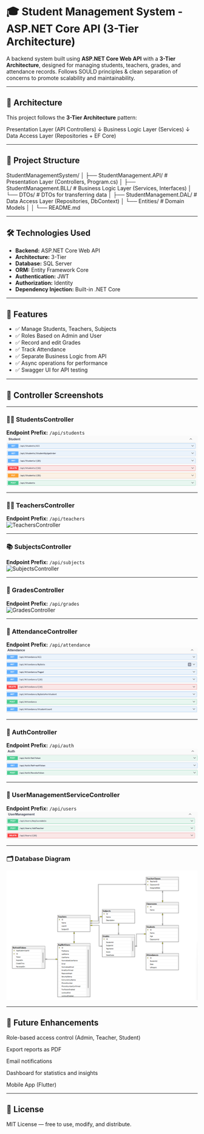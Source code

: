 # 🎓 Student Management System - ASP.NET Core API (3-Tier Architecture)

A backend system built using **ASP.NET Core Web API** with a **3-Tier Architecture**, designed for managing students, teachers, grades, and attendance records. Follows SOULD principles & clean separation of concerns to promote scalability and maintainability.

---

## 🧱 Architecture

This project follows the **3-Tier Architecture** pattern:

Presentation Layer (API Controllers)
↓
Business Logic Layer (Services)
↓
Data Access Layer (Repositories + EF Core)


---

## 📁 Project Structure

StudentManagementSystem/
│
├── StudentManagement.API/ # Presentation Layer (Controllers, Program.cs)
│
├── StudentManagement.BLL/ # Business Logic Layer (Services, Interfaces)
│ └── DTOs/ # DTOs for transferring data
│
├── StudentManagement.DAL/ # Data Access Layer (Repositories, DbContext)
│ └── Entities/ # Domain Models
│
│
└── README.md




---

## 🛠️ Technologies Used

- **Backend:** ASP.NET Core Web API  
- **Architecture:** 3-Tier  
- **Database:** SQL Server  
- **ORM:** Entity Framework Core  
- **Authentication:**  JWT
-  **Authorization:**  Identity  
- **Dependency Injection:** Built-in .NET Core  

---

## 📌 Features

- ✅ Manage Students, Teachers, Subjects
- ✅ Roles Based on Admin and User
- ✅ Record and edit Grades
- ✅ Track Attendance
- ✅ Separate Business Logic from API
- ✅ Async operations for performance
- ✅ Swagger UI for API testing

---



## 📸 Controller Screenshots

---

### 👨‍🎓 StudentsController  
**Endpoint Prefix:** `/api/students`  
![StudentsController](screenshots/students-controller.png)

---

### 👩‍🏫 TeachersController  
**Endpoint Prefix:** `/api/teachers`  
![TeachersController](screenshots/teachers-controller.png)

---

### 📚 SubjectsController  
**Endpoint Prefix:** `/api/subjects`  
![SubjectsController](screenshots/subjects-controller.png)

---

### 📝 GradesController  
**Endpoint Prefix:** `/api/grades`  
![GradesController](screenshots/grades-controller.png)

---

### 📅 AttendanceController  
**Endpoint Prefix:** `/api/attendance`  
![AttendanceController](screenshots/attendance-controller.png)

---

### 🔐 AuthController  
**Endpoint Prefix:** `/api/auth`  
![AuthController](screenshots/auth-controller.png)

---

### 👥 UserManagementServiceController  
**Endpoint Prefix:** `/api/users`  
![UserManagementServiceController](screenshots/user-management-controller.png)

---

### 🗂️ Database Diagram  
![Database Diagram](screenshots/database-diagram.png)




---



## 📌 Future Enhancements
Role-based access control (Admin, Teacher, Student)

Export reports as PDF

Email notifications

Dashboard for statistics and insights

Mobile App (Flutter)


---



## 📄 License
MIT License — free to use, modify, and distribute.
